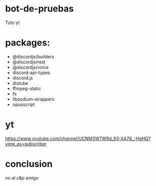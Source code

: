 # bot-de-pruebas
Tuto yt
# packages:
- @discordjs/builders
- @discordjs/rest
- @discordjs/voice
- discord-api-types
- discord.js
- distube
- ffmpeg-static
- fs
- libsodium-wrappers
- opusscript
# yt
https://www.youtube.com/channel/UCNM3W7W9d_93-XA78_-HgHQ?view_as=subscriber
# conclusion
no al c&p amigo


